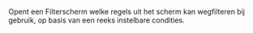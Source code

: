 Opent een Filterscherm welke regels uit het scherm kan wegfilteren bij gebruik, op basis van een reeks instelbare condities.